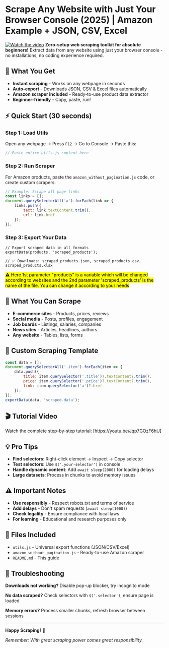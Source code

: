 # Scrape Any Website with Just Your Browser Console (2025) | Amazon Example + JSON, CSV, Excel 
[![Watch the video](https://img.youtube.com/vi/Jqp7GOzF6hU/maxresdefault.jpg)](https://youtu.be/Jqp7GOzF6hU)
**Zero-setup web scraping toolkit for absolute beginners!** Extract data from any website using just your browser console - no installations, no coding experience required.

## 🚀 What You Get

- **Instant scraping** - Works on any webpage in seconds
- **Auto-export** - Downloads JSON, CSV & Excel files automatically  
- **Amazon scraper included** - Ready-to-use product data extractor
- **Beginner-friendly** - Copy, paste, run!

## ⚡ Quick Start (30 seconds)

### Step 1: Load Utils
Open any webpage → Press `F12` → Go to Console → Paste this:

```javascript
// Paste entire utils.js content here
```

### Step 2: Run Scraper  
For Amazon products, paste the `amazon_without_pagination.js` code, or create custom scrapers:

```javascript
// Example: Scrape all page links
const links = [];
document.querySelectorAll('a').forEach(link => {
    links.push({
        text: link.textContent.trim(),
        url: link.href
    });
});

```

### Step 3: Export Your Data
```
// Export scraped data in all formats
exportData(products, 'scraped_products');

// ✅ Downloads: scraped_products.json, scraped_products.csv, scraped_products.xlsx
```
<mark>⚠️ Here 1st parameter "products" is a variable which will be changed according to websites and the 2nd parameter 'scraped_products' is the name of the file. You can change it according to your needs</mark>

## 🎯 What You Can Scrape

- **E-commerce sites** - Products, prices, reviews
- **Social media** - Posts, profiles, engagement  
- **Job boards** - Listings, salaries, companies
- **News sites** - Articles, headlines, authors
- **Any website** - Tables, lists, forms

## 🔧 Custom Scraping Template

```javascript
const data = [];
document.querySelectorAll('.item').forEach(item => {
    data.push({
        title: item.querySelector('.title')?.textContent?.trim(),
        price: item.querySelector('.price')?.textContent?.trim(),
        link: item.querySelector('a')?.href
    });
});
exportData(data, 'scraped-data');
```

## 🎬 Tutorial Video

Watch the complete step-by-step tutorial: [https://youtu.be/Jqp7GOzF6hU]

## 💡 Pro Tips

- **Find selectors**: Right-click element → Inspect → Copy selector
- **Test selectors**: Use `$('.your-selector')` in console
- **Handle dynamic content**: Add `await sleep(2000)` for loading delays
- **Large datasets**: Process in chunks to avoid memory issues

## ⚠️ Important Notes

- **Use responsibly** - Respect robots.txt and terms of service
- **Add delays** - Don't spam requests (`await sleep(1000)`)
- **Check legality** - Ensure compliance with local laws
- **For learning** - Educational and research purposes only

## 📁 Files Included

- `utils.js` - Universal export functions (JSON/CSV/Excel)
- `amazon_without_pagination.js` - Ready-to-use Amazon scraper
- `README.md` - This guide

## 🚨 Troubleshooting

**Downloads not working?** Disable pop-up blocker, try incognito mode

**No data scraped?** Check selectors with `$('.selector')`, ensure page is loaded

**Memory errors?** Process smaller chunks, refresh browser between sessions

---

**Happy Scraping!** 🎉 

*Remember: With great scraping power comes great responsibility.*
